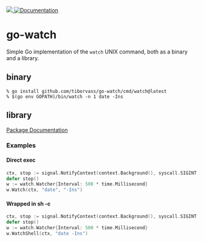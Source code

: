 <a href="https://opensource.org/licenses/Apache-2.0">
    <img src="https://img.shields.io/badge/License-Apache_2.0-blue.svg">
</a>
<a href="https://pkg.go.dev/github.com/tiborvass/go-watch#section-documentation" rel="nofollow"><img src="https://pkg.go.dev/badge/github.com/tiborvass/go-watch" alt="Documentation"></a>

# go-watch

Simple Go implementation of the `watch` UNIX command, both as a binary and a library.

## binary

```
% go install github.com/tiborvass/go-watch/cmd/watch@latest
% $(go env GOPATH)/bin/watch -n 1 date -Ins
```

## library

[Package Documentation](https://pkg.go.dev/github.com/tiborvass/go-watch#section-documentation)

### Examples

#### Direct exec

```go
ctx, stop := signal.NotifyContext(context.Background(), syscall.SIGINT, syscall.SIGTERM)
defer stop()
w := watch.Watcher{Interval: 500 * time.Millisecond}
w.Watch(ctx, "date", "-Ins")
```

#### Wrapped in sh -c

```go
ctx, stop := signal.NotifyContext(context.Background(), syscall.SIGINT, syscall.SIGTERM)
defer stop()
w := watch.Watcher{Interval: 500 * time.Millisecond}
w.WatchShell(ctx, "date -Ins")
```
